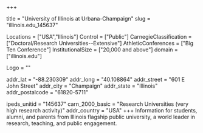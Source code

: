 
+++

title = "University of Illinois at Urbana-Champaign"
slug = "illinois.edu_145637"

Locations = ["USA","Illinois"]
Control = ["Public"]
CarnegieClassification = ["Doctoral/Research Universities--Extensive"]
AthleticConferences = ["Big Ten Conference"]
InstitutionalSize = ["20,000 and above"]
domain = ["illinois.edu"]

Logo = ""

addr_lat = "-88.230309"
addr_long = "40.108864"
addr_street = "601 E John Street"
addr_city = "Champaign"
addr_state = "Illinois"
addr_postalcode = "61820-5711"

ipeds_unitid = "145637"
carn_2000_basic = "Research Universities (very high research activity)"
addr_country = "USA"
+++
    Information for students, alumni, and parents from Illinois flagship public university, a world leader in research, teaching, and public engagement.
